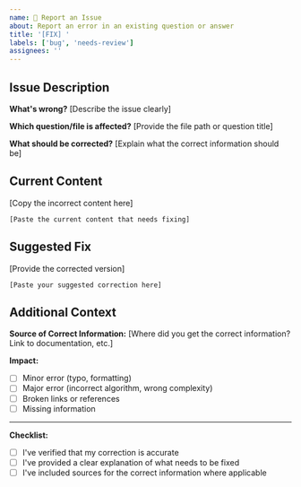 ```yaml
---
name: 🐛 Report an Issue
about: Report an error in an existing question or answer
title: '[FIX] '
labels: ['bug', 'needs-review']
assignees: ''
---
```


## Issue Description

**What's wrong?**
[Describe the issue clearly]

**Which question/file is affected?**
[Provide the file path or question title]

**What should be corrected?**
[Explain what the correct information should be]

## Current Content
[Copy the incorrect content here]

```
[Paste the current content that needs fixing]
```

## Suggested Fix
[Provide the corrected version]

```
[Paste your suggested correction here]
```

## Additional Context

**Source of Correct Information:**
[Where did you get the correct information? Link to documentation, etc.]

**Impact:**
- [ ] Minor error (typo, formatting)
- [ ] Major error (incorrect algorithm, wrong complexity)
- [ ] Broken links or references
- [ ] Missing information

---

**Checklist:**
- [ ] I've verified that my correction is accurate
- [ ] I've provided a clear explanation of what needs to be fixed
- [ ] I've included sources for the correct information where applicable